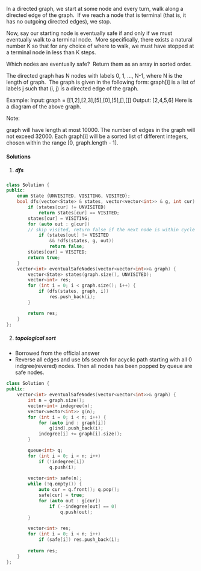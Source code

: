 In a directed graph, we start at some node and every turn, walk along a directed edge of the graph.  If we reach a node that is terminal (that is, it has no outgoing directed edges), we stop.

Now, say our starting node is eventually safe if and only if we must eventually walk to a terminal node.  More specifically, there exists a natural number K so that for any choice of where to walk, we must have stopped at a terminal node in less than K steps.

Which nodes are eventually safe?  Return them as an array in sorted order.

The directed graph has N nodes with labels 0, 1, ..., N-1, where N is the length of graph.  The graph is given in the following form: graph[i] is a list of labels j such that (i, j) is a directed edge of the graph.

Example:
Input: graph = [[1,2],[2,3],[5],[0],[5],[],[]]
Output: [2,4,5,6]
Here is a diagram of the above graph.



Note:

graph will have length at most 10000.
The number of edges in the graph will not exceed 32000.
Each graph[i] will be a sorted list of different integers, chosen within the range [0, graph.length - 1].

#### Solutions


1. ##### dfs


```cpp
class Solution {
public:
    enum State {UNVISITED, VISITING, VISITED};
    bool dfs(vector<State> & states, vector<vector<int>> & g, int cur) {
        if (states[cur] != UNVISITED)
            return states[cur] == VISITED;
        states[cur] = VISITING;
        for (auto out : g[cur])
        // skip visited, return false if the next node is within cycle
            if (states[out] != VISITED 
                && !dfs(states, g, out))
                return false;
        states[cur] = VISITED;
        return true;
    }
    vector<int> eventualSafeNodes(vector<vector<int>>& graph) {
        vector<State> states(graph.size(), UNVISITED);
        vector<int> res;
        for (int i = 0; i < graph.size(); i++) {
            if (dfs(states, graph, i))
                res.push_back(i);
        }

        return res;
    }
};
```

2. ##### topological sort

- Borrowed from the official answer
- Reverse all edges and use bfs search for acyclic path starting with all 0 indgree(revered) nodes. Then all nodes has been popped by queue are safe nodes.

```cpp
class Solution {
public:
    vector<int> eventualSafeNodes(vector<vector<int>>& graph) {
        int n = graph.size();
        vector<int> indegree(n);
        vector<vector<int>> g(n);
        for (int i = 0; i < n; i++) {
            for (auto ind : graph[i])
                g[ind].push_back(i);
            indegree[i] += graph[i].size();
        }

        queue<int> q;
        for (int i = 0; i < n; i++)
            if (!indegree[i])
                q.push(i);
        
        vector<int> safe(n);
        while (!q.empty()) {
            auto cur = q.front(); q.pop();
            safe[cur] = true;
            for (auto out : g[cur])
                if (--indegree[out] == 0)
                    q.push(out);
        }

        vector<int> res;
        for (int i = 0; i < n; i++)
            if (safe[i]) res.push_back(i);
        
        return res;
    }
};
```